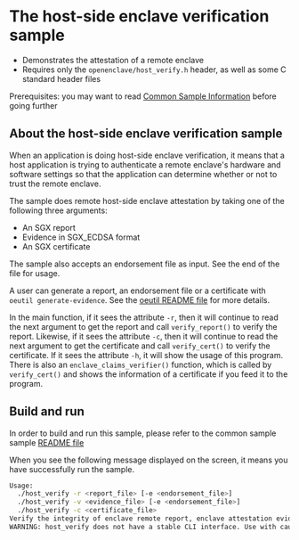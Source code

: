 
# The host-side enclave verification sample

- Demonstrates the attestation of a remote enclave
- Requires only the `openenclave/host_verify.h` header, as well as some C standard header files

Prerequisites: you may want to read [Common Sample Information](../README.md#common-sample-information) before going further

## About the host-side enclave verification sample

When an application is doing host-side enclave verification, it means that a host application is trying to authenticate a remote enclave's hardware and software settings so that the application can determine whether or not to trust the remote enclave.

The sample does remote host-side enclave attestation by taking one of the following three arguments:

- An SGX report
- Evidence in SGX_ECDSA format
- An SGX certificate

The sample also accepts an endorsement file as input. See the end of the file for usage.

A user can generate a report, an endorsement file or a certificate with `oeutil generate-evidence`. See the [oeutil README file](https://github.com/openenclave/openenclave/blob/master/tools/oeutil/README.md) for more details.

In the main function, if it sees the attribute `-r`, then it will continue to read the next argument to get the report and call `verify_report()` to verify the report.
Likewise, if it sees the attribute `-c`, then it will continue to read the next argument to get the certificate and call `verify_cert()` to verify the certificate.
If it sees the attribute `-h`, it will show the usage of this program.
There is also an `enclave_claims_verifier()` function, which is called by `verify_cert()` and shows the information of a certificate if you feed it to the program.

## Build and run

In order to build and run this sample, please refer to the common sample sample [README file](../README.md#building-the-samples)

When you see the following message displayed on the screen, it means you have successfully run the sample.

```bash
Usage:
  ./host_verify -r <report_file> [-e <endorsement_file>]
  ./host_verify -v <evidence_file> [-e <endorsement_file>]
  ./host_verify -c <certificate_file>
Verify the integrity of enclave remote report, enclave attestation evidence in SGX_ECDSA format, or attestation certificate.
WARNING: host_verify does not have a stable CLI interface. Use with caution.
```
